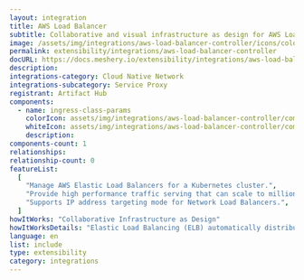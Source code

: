 ```yaml
---
layout: integration
title: AWS Load Balancer
subtitle: Collaborative and visual infrastructure as design for AWS Load Balancer
image: /assets/img/integrations/aws-load-balancer-controller/icons/color/aws-load-balancer-controller-color.svg
permalink: extensibility/integrations/aws-load-balancer-controller
docURL: https://docs.meshery.io/extensibility/integrations/aws-load-balancer-controller
description:
integrations-category: Cloud Native Network
integrations-subcategory: Service Proxy
registrant: Artifact Hub
components:
  - name: ingress-class-params
    colorIcon: assets/img/integrations/aws-load-balancer-controller/components/ingress-class-params/icons/color/ingress-class-params-color.svg
    whiteIcon: assets/img/integrations/aws-load-balancer-controller/components/ingress-class-params/icons/white/ingress-class-params-white.svg
    description:
components-count: 1
relationships:
relationship-count: 0
featureList:
  [
    "Manage AWS Elastic Load Balancers for a Kubernetes cluster.",
    "Provide high performance traffic serving that can scale to millions of requests per second.",
    "Supports IP address targeting mode for Network Load Balancers.",
  ]
howItWorks: "Collaborative Infrastructure as Design"
howItWorksDetails: "Elastic Load Balancing (ELB) automatically distributes incoming application traffic across multiple targets and virtual appliances in one or more Availability Zones (AZs)."
language: en
list: include
type: extensibility
category: integrations
---
```

